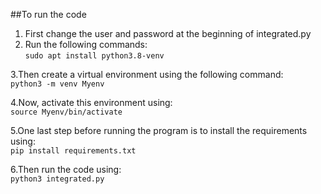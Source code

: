 ##To run the code

1. First change the user and password at the beginning of integrated.py 
2. Run the following commands:  
`sudo apt install python3.8-venv`  

3.Then create a virtual environment using the following command:  
`python3 -m venv Myenv`  

4.Now, activate this environment using:  
`source Myenv/bin/activate`  

5.One last step before running the program is to install the requirements using:  
`pip install requirements.txt`  

6.Then run the code using:  
`python3 integrated.py`
